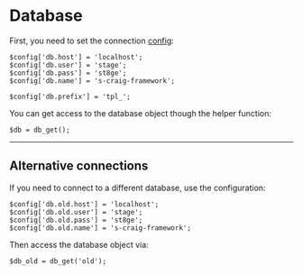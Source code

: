 
# Database

First, you need to set the connection [config](../../doc/setup/config.md):

	$config['db.host'] = 'localhost';
	$config['db.user'] = 'stage';
	$config['db.pass'] = 'st8ge';
	$config['db.name'] = 's-craig-framework';

	$config['db.prefix'] = 'tpl_';

You can get access to the database object though the helper function:

	$db = db_get();

---

## Alternative connections

If you need to connect to a different database, use the configuration:

	$config['db.old.host'] = 'localhost';
	$config['db.old.user'] = 'stage';
	$config['db.old.pass'] = 'st8ge';
	$config['db.old.name'] = 's-craig-framework';

Then access the database object via:

	$db_old = db_get('old');
